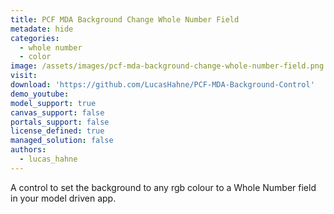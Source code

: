 ```yaml
---
title: PCF MDA Background Change Whole Number Field
metadate: hide
categories:
  - whole number
  - color
image: /assets/images/pcf-mda-background-change-whole-number-field.png
visit: 
download: 'https://github.com/LucasHahne/PCF-MDA-Background-Control'
demo_youtube: 
model_support: true
canvas_support: false
portals_support: false
license_defined: true
managed_solution: false
authors:
  - lucas_hahne
---
```

A control to set the background to any rgb colour to a Whole Number field in your model driven app.
